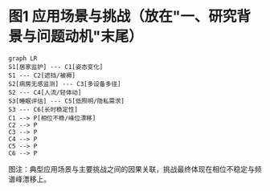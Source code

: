 # 图1 应用场景与挑战（放在"一、研究背景与问题动机"末尾）

```mermaid
graph LR
S1[居家监护] --- C1[姿态变化]
S1 --- C2[遮挡/被褥]
S2[病房无感监测] --- C3[多设备多径]
S2 --- C4[人流/轻体动]
S3[睡眠评估] --- C5[低照明/隐私需求]
S3 --- C6[长时稳定性]
C1 --> P[相位不稳/峰位漂移]
C2 --> P
C3 --> P
C4 --> P
C5 --> P
C6 --> P
```

图注：典型应用场景与主要挑战之间的因果关联，挑战最终体现在相位不稳定与频谱峰漂移上。